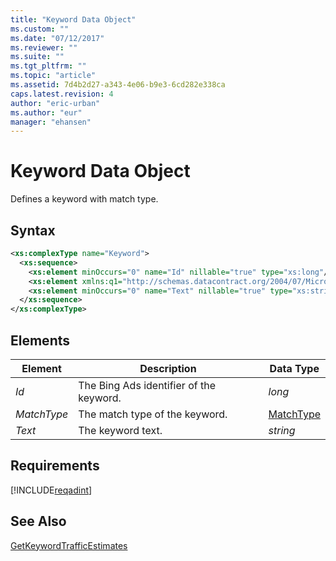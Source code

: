```yaml
---
title: "Keyword Data Object"
ms.custom: ""
ms.date: "07/12/2017"
ms.reviewer: ""
ms.suite: ""
ms.tgt_pltfrm: ""
ms.topic: "article"
ms.assetid: 7d4b2d27-a343-4e06-b9e3-6cd282e338ca
caps.latest.revision: 4
author: "eric-urban"
ms.author: "eur"
manager: "ehansen"
---
```

# Keyword Data Object
Defines a keyword with match type.

## Syntax

```xml
<xs:complexType name="Keyword">
  <xs:sequence>
    <xs:element minOccurs="0" name="Id" nillable="true" type="xs:long"/>
    <xs:element xmlns:q1="http://schemas.datacontract.org/2004/07/Microsoft.BingAds.Advertiser.AdInsight.Api.DataContract.V11.Entity" minOccurs="0" name="MatchType" type="q1:MatchType"/>
    <xs:element minOccurs="0" name="Text" nillable="true" type="xs:string"/>
  </xs:sequence>
</xs:complexType>
```

## <a name="Elements"></a>Elements

|Element|Description|Data Type|
|-----------|---------------|-------------|
|*Id*|The Bing Ads identifier of the keyword.|*long*|
|*MatchType*|The match type of the keyword.|[MatchType](../adinsight-api/matchtype-value-set.md)|
|*Text*|The keyword text.|*string*|

## Requirements
[!INCLUDE[reqadint](../adinsight-api/includes/reqadint.md)]
## See Also
[GetKeywordTrafficEstimates](../adinsight-api/getkeywordtrafficestimates-service-operation.md)  

